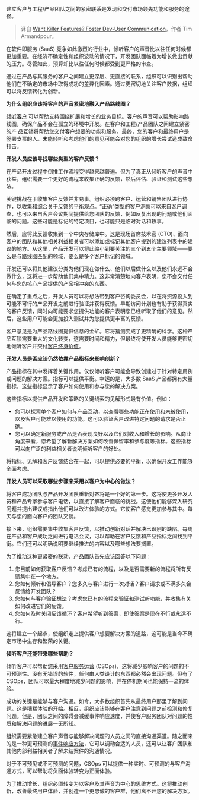 
<!--
title: 想要杀手级功能？培养开发者与用户之间的沟通
cover: https://cdn.thenewstack.io/media/2024/07/064e42e7-killer-features-dev-customer.jpg
-->

建立客户与工程/产品团队之间的紧密联系是发现和交付市场领先功能和服务的途径。

> 译自 [Want Killer Features? Foster Dev-User Communication](https://thenewstack.io/want-killer-features-foster-dev-user-communication/)，作者 Tim Armandpour。

在软件即服务 (SaaS) 竞争如此激烈的行业中，倾听客户的声音比以往任何时候都更加重要。在经济不确定性和组织波动的情况下，开发团队面临着为增长做出贡献的压力。尽管如此，预算却比以往任何时候都受到更严格的审查。

通过在产品与其服务的客户之间建立更深层、更直接的联系，组织可以识别出帮助他们在不确定的市场中取得成功的差异化因素。通过更密切地关注客户数据，组织可以将反馈转化为创新。

**为什么组织应该将客户的声音紧密地融入产品路线图？**

[倾听客户](https://thenewstack.io/how-listening-to-the-customer-can-boost-innovation/) 可以帮助支持围绕扩展和增长的业务目标。客户的声音可以帮助影响路线图，确保产品不会在孤立的环境中开发。在客户和工程/产品团队之间建立紧密的产 品互锁将帮助您交付客户想要的功能和服务。最终，您的客户和最终用户是签署支票的人。未能倾听和考虑他们的意见可能会对您的组织的增长尝试造成致命打击。

**开发人员应该寻找哪些类型的客户反馈？**

在产品开发过程中倒推工作流程变得越来越普遍。但为了真正从倾听客户的声音中获益，组织需要一个更好的流程来收集正确的反馈，然后评估、验证和测试这些想法。

关键挑战在于收集客户反馈并非易事。组织必须跨客户、运营和销售团队进行协作，以收集和综合关于反馈的平衡观点。“正确”类型的客户洞察可以来自客户调查，也可以来自客户会议期间提供给您团队的反馈，例如反复出现的问题或他们面临的问题。这些可能是标记的特定项目，也可能只是临时对话和轶事。

然后，应将此反馈收集到一个中央存储库中。这是现场首席技术官 (CTO)、面向客户的团队和其他相关利益相关者可以添加或标记其他客户提到的建议列表中的建议的地方。从这里，产品开发可以将此缩小到要关注的三个到五个主要领域——要么是与路线图匹配的领域，要么是多个客户标记的领域。

开发还可以将其他建议分类为他们现在做什么、他们以后做什么以及他们永远不会做什么，这将进一步帮助他们集中精力。这非常清楚地向客户表明，您不会交付任何与您的核心产品提供的产品相冲突的东西。

在确定了重点之后，开发人员可以将想法带到客户咨询委员会，以在将资源投入到可能不可行的产品开发之前进行验证并获得反馈。早期访问计划也有助于获得真实的客户反馈，同时向可能要求您提供功能的客户表明您已经听取了他们的意见。然后，这些用户可能会更加投入测试并为您提供更丰富的反馈。

客户意见是为产品路线图提供信息的金矿。它将猜测变成了更精确的科学。这种产品互锁需要重大的文化转变，这需要时间和精力，但最终将使开发人员能够更密切地倾听客户并交付[客户终身价值](https://thenewstack.io/full-service-ownership-the-key-to-unlocking-business-and-customer-value/)。

**开发人员是否应该仍然依靠产品指标来影响创新？**

产品指标在其中发挥着关键作用。仅仅倾听客户可能会导致创建过于针对特定用例或问题的解决方案。指标可以提供平衡。幸运的是，大多数 SaaS 产品都拥有大量指标，这些指标显示了客户如何使用和参与您的解决方案。

这些指标以提供产品开发和策略的关键线索的见解形式最有价值。例如：

- 您可以探索单个客户如何与产品互动，以查看哪些功能正在使用和未被使用，以及客户可能难以使用的功能。这可以验证客户改进特定问题的请求是否正确。
- 您可以确定新服务或产品是否表现良好以及它们对收入和增长的影响。从商业角度来看，您希望了解新解决方案如何改善保留率和参与度等指标。这些指标可以向广泛的利益相关者说明倾听客户的好处。

将指标、见解和客户反馈结合在一起，可以提供必要的平衡，以确保开发工作能够全面考虑。

**开发人员可以采取哪些步骤来采用以客户为中心的做法？**

将客户成功团队与产品开发团队重新对齐将是一个好的第一步。这将使更多开发人员和产品专家参与客户电话，以直接了解客户面临的挑战。这使他们能够深入研究问题并提出建议或指出他们可以改进体验的方式。它使客户感觉更加参与其中。每天与您的面向客户的团队交谈。

接下来，组织需要集中收集客户反馈，以推动创新对话并解决已识别的缺陷。每周在产品和客户成功之间进行电话会议，可以帮助在客户反馈和产品指标之间找到平衡。它们还可以明确说明要继续推进的内容以及哪些想法要搁置。

为了推动这种更紧密的联动，产品团队首先应该回答以下问题：

1. 您目前如何获取客户反馈？考虑已有的流程，以及是否需要新的流程将所有反馈集中在一个地方。
2. 您如何倾听和倡导客户？您多久与客户进行一次对话？客户请求或不满多久会反馈给开发团队？
3. 您如何与客户验证想法？考虑您已有的流程来验证和测试新功能，并收集有关如何改进它们的反馈。
4. 您如何及时关闭反馈循环？客户希望听到答案，即使答案是现在不行或永远不行。

这将建立一个起点，使组织走上提供客户想要解决方案的道路，这可能是当今不确定市场中生存和繁荣的关键。

**倾听客户还能带来哪些帮助？**

倾听客户可以帮助您采用[客户服务运营](https://thenewstack.io/customer-service-ownership-the-case-for-a-new-approach/) (CSOps)，这将减少影响客户的问题的不可预测性。没有无错误的软件，任何由人类设计的东西都必然会出现问题。但有了 CSOps，团队可以最大程度地减少问题的影响，并在停机期间也能保持一流的体验。

成功的关键是能够与客户沟通。如今，大多数组织首先从最终用户那里了解到问题。这是糟糕体验的开始。相反，组织应该能够在客户注意到问题之前检测和修复问题。但是，团队之间的障碍会减缓事件响应速度，并使客户服务团队对问题的性质和解决问题的进展一无所知。

组织需要紧急建立客户声音与能够解决问题的人员之间的直接沟通渠道。随之而来的是一种更可预测的[事件响应方法](https://thenewstack.io/what-can-incident-teams-learn-from-crisis-management/)，它可以调动合适的人员，还可以让客户团队和其他内部利益相关者了解未结案件的沟通情况。

对于不可预见或不可预测的问题，CSOps 可以提供一种实时、可预测的与客户沟通方式，可以帮助将负面体验转变为正面体验。

为了推动增长，组织必须转变为以客户及其声音为中心的思维方式。这将推动创新，改善最终用户体验，并创造一个更忠诚的客户群，他们离不开您的解决方案。